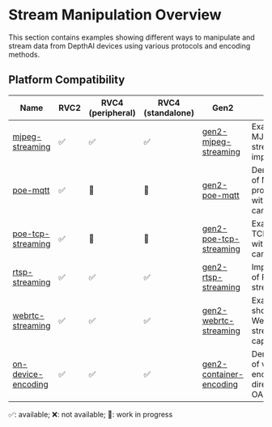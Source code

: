 # Stream Manipulation Overview

This section contains examples showing different ways to manipulate and stream data from DepthAI devices using various protocols and encoding methods.

## Platform Compatibility

| Name                                      | RVC2 | RVC4 (peripheral) | RVC4 (standalone) | Gen2                                                                                                          | Notes                                                  |
| ----------------------------------------- | ---- | ----------------- | ----------------- | ------------------------------------------------------------------------------------------------------------- | ------------------------------------------------------ |
| [mjpeg-streaming](mjpeg-streaming/)       | ✅   | ✅                | ✅                | [gen2-mjpeg-streaming](https://github.com/luxonis/depthai-experiments/tree/master/gen2-mjpeg-streaming)       | Example of MJPEG video streaming implementation        |
| [poe-mqtt](poe-mqtt/)                     | ✅   | 🚧                | 🚧                | [gen2-poe-mqtt](https://github.com/luxonis/depthai-experiments/tree/master/gen2-poe-mqtt)                     | Demonstration of MQTT protocol usage with PoE cameras  |
| [poe-tcp-streaming](poe-tcp-streaming/)   | ✅   | 🚧                | 🚧                | [gen2-poe-tcp-streaming](https://github.com/luxonis/depthai-experiments/tree/master/gen2-poe-tcp-streaming)   | Example of TCP streaming with PoE cameras              |
| [rtsp-streaming](rtsp-streaming/)         | ✅   | ✅                | ✅                | [gen2-rtsp-streaming](https://github.com/luxonis/depthai-experiments/tree/master/gen2-rtsp-streaming)         | Implementation of RTSP video streaming                 |
| [webrtc-streaming](webrtc-streaming/)     | ✅   | ✅                | ✅                | [gen2-webrtc-streaming](https://github.com/luxonis/depthai-experiments/tree/master/gen2-webrtc-streaming)     | Example showing WebRTC streaming capabilities          |
| [on-device-encoding](on-device-encoding/) | ✅   | ✅                | ✅                | [gen2-container-encoding](https://github.com/luxonis/depthai-experiments/tree/master/gen2-container-encoding) | Demonstration of video encoding directly on OAK device |

✅: available; ❌: not available; 🚧: work in progress

